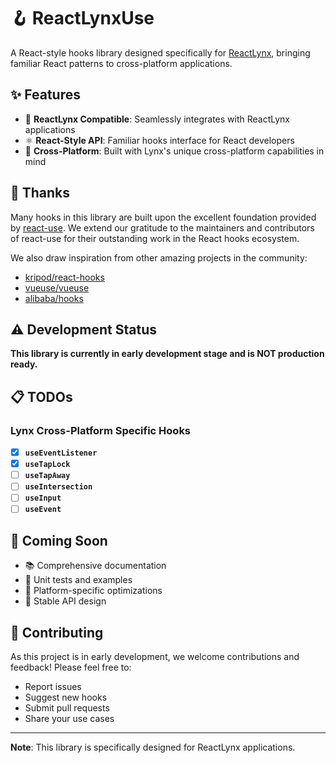 # 🪝 ReactLynxUse

A React-style hooks library designed specifically for [ReactLynx](https://lynxjs.org/react/), bringing familiar React patterns to cross-platform applications.

## ✨ Features

- 🎯 **ReactLynx Compatible**: Seamlessly integrates with ReactLynx applications
- ⚛️ **React-Style API**: Familiar hooks interface for React developers
- 🔧 **Cross-Platform**: Built with Lynx's unique cross-platform capabilities in mind

## 🙏 Thanks

Many hooks in this library are built upon the excellent foundation provided by [react-use](https://github.com/streamich/react-use). We extend our gratitude to the maintainers and contributors of react-use for their outstanding work in the React hooks ecosystem.

We also draw inspiration from other amazing projects in the community:

- [kripod/react-hooks](https://github.com/kripod/react-hooks)
- [vueuse/vueuse](https://github.com/vueuse/vueuse)
- [alibaba/hooks](https://github.com/alibaba/hooks)

## ⚠️ Development Status

**This library is currently in early development stage and is NOT production ready.**

## 📋 TODOs

### Lynx Cross-Platform Specific Hooks

- [x] **`useEventListener`**
- [x] **`useTapLock`**
- [ ] **`useTapAway`**
- [ ] **`useIntersection`**
- [ ] **`useInput`**
- [ ] **`useEvent`**

## 🚧 Coming Soon

- 📚 Comprehensive documentation
- 🧪 Unit tests and examples
- 📱 Platform-specific optimizations
- 🔄 Stable API design

## 🤝 Contributing

As this project is in early development, we welcome contributions and feedback! Please feel free to:

- Report issues
- Suggest new hooks
- Submit pull requests
- Share your use cases

---

**Note**: This library is specifically designed for ReactLynx applications.
